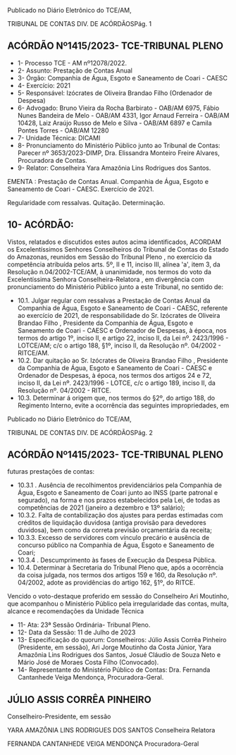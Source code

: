 Publicado  no  Diário  Eletrônico do TCE/AM,

TRIBUNAL DE CONTAS DIV. DE ACÓRDÃOSPág. 1

## ACÓRDÃO Nº1415/2023- TCE-TRIBUNAL PLENO

- 1- Processo TCE - AM nº12078/2022.
- 2- Assunto: Prestação de Contas Anual
- 3- Órgão: Companhia de Água, Esgoto e Saneamento de Coari - CAESC
- 4- Exercício: 2021
- 5- Responsável: Izócrates de Oliveira Brandao Filho (Ordenador de Despesa)
- 6- Advogado: Bruno Vieira da Rocha Barbirato - OAB/AM 6975, Fábio Nunes Bandeira de Melo - OAB/AM 4331, Igor Arnaud Ferreira - OAB/AM 10428, Laiz Araújo Russo de Melo e Silva - OAB/AM 6897 e Camila Pontes Torres - OAB/AM 12280
- 7- Unidade Técnica: DICAMI
- 8- Pronunciamento  do  Ministério  Público  junto  ao  Tribunal  de  Contas: Parecer  nº 3653/2023-DIMP, Dra. Elissandra Monteiro Freire Alvares, Procuradora de Contas.
- 9- Relator: Conselheira Yara Amazônia Lins Rodrigues dos Santos.

EMENTA :  Prestação  de  Contas  Anual.  Companhia de Água, Esgoto e Saneamento de Coari - CAESC. Exercício de 2021.

Regularidade com ressalvas. Quitação. Determinação.

## 10-  ACÓRDÃO:

Vistos, relatados e discutidos estes autos acima identificados, ACORDAM os Excelentíssimos Senhores Conselheiros do Tribunal de Contas do Estado do Amazonas, reunidos em Sessão do Tribunal Pleno , no exercício da competência atribuída pelos arts. 5º, II e 11, inciso III, alínea 'a', item 3, da Resolução n.04/2002-TCE/AM, à unanimidade, nos  termos  do  voto  da  Excelentíssima  Senhora  Conselheira-Relatora ,  em  divergência com pronunciamento do Ministério Público junto a este Tribunal, no sentido de:

- 10.1. Julgar  regular  com  ressalvas a  Prestação  de  Contas  Anual  da Companhia  de  Água,  Esgoto  e  Saneamento  de  Coari  -  CAESC, referente  ao  exercício  de  2021,  de  responsabilidade  do  Sr. Izócrates de Oliveira Brandao Filho , Presidente da Companhia de Água, Esgoto e  Saneamento  de  Coari  -  CAESC  e  Ordenador  de  Despesas,  à época, nos termos do artigo 1º, inciso II, e artigo 22, inciso II, da Lei nº. 2423/1996 - LOTCE/AM; c/c o artigo 188, §1º, inciso II, da Resolução nº. 04/2002 - RITCE/AM.
- 10.2. Dar quitação ao Sr. Izócrates de Oliveira Brandao Filho , Presidente da  Companhia  de  Água,  Esgoto  e  Saneamento  de  Coari  -  CAESC  e Ordenador  de  Despesas,  à  época,  nos  termos  dos  artigos  24  e  72, inciso II, da Lei nº. 2423/1996 - LOTCE, c/c o artigo 189, inciso II, da Resolução nº. 04/2002 - RITCE.
- 10.3. Determinar á origem que,  nos  termos  do  §2º,  do  artigo 188, do Regimento Interno, evite a ocorrência das seguintes impropriedades, em

Publicado  no  Diário  Eletrônico do TCE/AM,

TRIBUNAL DE CONTAS DIV. DE ACÓRDÃOSPág. 2

## ACÓRDÃO Nº1415/2023- TCE-TRIBUNAL PLENO

futuras prestações de contas:

- 10.3.1 .  Ausência  de  recolhimentos  previdenciários  pela  Companhia  de Água, Esgoto e Saneamento de Coari junto ao INSS (parte patronal e segurado), na forma e nos prazos estabelecidos pela Lei, de todas as competências de 2021 (janeiro a dezembro e 13º salário);
- 10.3.2. Falta de contabilização dos ajustes para perdas estimadas com créditos de liquidação duvidosa (antiga provisão para devedores duvidosa), bem como da correta previsão orçamentária da receita;
- 10.3.3. Excesso  de  servidores  com  vínculo  precário  e  ausência  de concurso  público  na  Companhia  de  Água,  Esgoto  e  Saneamento  de Coari;
- 10.3.4 . Descumprimento às fases de Execução da Despesa Pública.
- 10.4. Determinar à  Secretaria do Tribunal Pleno que, após a ocorrência da coisa  julgada,  nos  termos  dos  artigos  159  e  160,  da  Resolução  nº. 04/2002, adote as providências do artigo 162, §1º, do RITCE.

Vencido o voto-destaque proferido em sessão do Conselheiro Ari Moutinho, que  acompanhou  o  Ministério  Público  pela  irregularidade  das  contas,  multa,  alcance  e recomendações da Unidade Técnica

- 11-  Ata: 23ª Sessão Ordinária- Tribunal Pleno.
- 12-  Data da Sessão: 11 de Julho de 2023
- 13-  Especificação  do  quorum: Conselheiros:  Júlio  Assis  Corrêa  Pinheiro  (Presidente, em sessão), Ari Jorge Moutinho da Costa Júnior, Yara Amazônia Lins Rodrigues dos Santos, Josué  Cláudio de Souza  Neto  e  Mário  José  de  Moraes  Costa  Filho (Convocado).
- 14-  Representante do Ministério Público de Contas: Dra. Fernanda Cantanhede Veiga Mendonça, Procuradora-Geral.

## JÚLIO ASSIS CORRÊA PINHEIRO

Conselheiro-Presidente, em sessão

YARA AMAZÔNIA LINS RODRIGUES DOS SANTOS Conselheira Relatora

FERNANDA CANTANHEDE VEIGA MENDONÇA Procuradora-Geral
